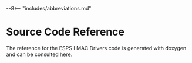 --8<-- "includes/abbreviations.md"

# Source Code Reference

The reference for the ESPS I MAC Drivers code is generated with doxygen and can be consulted <a href="doxygen/index.html" target="_blank">here</a>.